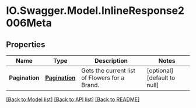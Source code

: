 # IO.Swagger.Model.InlineResponse2006Meta
## Properties

Name | Type | Description | Notes
------------ | ------------- | ------------- | -------------
**Pagination** | [**Pagination**](Pagination.md) | Gets the current list of Flowers for a Brand. | [optional] [default to null]

[[Back to Model list]](../README.md#documentation-for-models) [[Back to API list]](../README.md#documentation-for-api-endpoints) [[Back to README]](../README.md)

